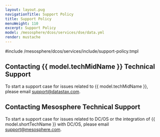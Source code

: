 ```yaml
---
layout: layout.pug
navigationTitle: Support Policy
title: Support Policy
menuWeight: 110
excerpt: Support Policy
model: /mesosphere/dcos/services/dse/data.yml
render: mustache
---
```


#include /mesosphere/dcos/services/include/support-policy.tmpl


## Contacting {{ model.techMidName }} Technical Support
To start a support case for issues related to {{ model.techMidName }}, please email support@datastax.com.

## Contacting Mesosphere Technical Support
To start a support case for issues related to DC/OS or the integration of {{ model.shortTechName }} with DC/OS, please email support@mesosphere.com.
